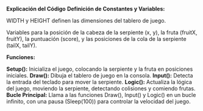 **Explicación del Código**
**Definición de Constantes y Variables:**

WIDTH y HEIGHT definen las dimensiones del tablero de juego.

Variables para la posición de la cabeza de la serpiente (x, y), la fruta (fruitX, fruitY), la puntuación (score), y las posiciones de la cola de la serpiente (tailX, tailY).

**Funciones:**

**Setup():**
Inicializa el juego, colocando la serpiente y la fruta en posiciones iniciales.
**Draw():**
Dibuja el tablero de juego en la consola.
**Input():**
Detecta la entrada del teclado para mover la serpiente.
**Logic():**
Actualiza la lógica del juego, moviendo la serpiente, detectando colisiones y comiendo frutas.
**Bucle Principal:**
Llama a las funciones Draw(), Input() y Logic() en un bucle infinito, con una pausa (Sleep(100)) para controlar la velocidad del juego.
